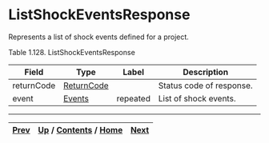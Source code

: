 
# ListShockEventsResponse

Represents a list of shock events defined for a project.

Table 1.128. ListShockEventsResponse

Field| Type| Label| Description  
---|---|---|---  
returnCode| [ReturnCode](ch01s04s04.md "Return Code")|  | Status code of response.  
event| [Events](ch01s06s12.md "Events")| repeated| List of shock events.  
  
  

* * *

[Prev](ch01s06s23.md) | [Up](ch01s06s23.md) / [Contents](index.md) / [Home](../../index.htm)|  [Next](ch01s06s23s03.md)  
---|---|---

